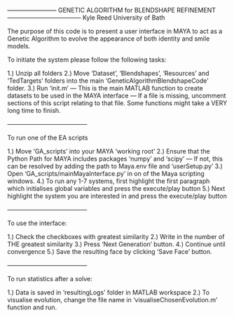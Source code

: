 

———————— GENETIC ALGORITHM for BLENDSHAPE REFINEMENT ————————————
								Kyle Reed
							    University of Bath


The purpose of this code is to present a user interface in MAYA to act as a Genetic Algorithm to evolve
the appearance of both identity and smile models. 

To initiate the system please follow the following tasks:

1.) Unzip all folders 
2.) Move ‘Dataset’, ‘Blendshapes’, ‘Resources’ and ‘TedTargets’ folders into the main 
     ‘GeneticAlgorithmBlendshapeCode’ folder.
3.) Run ‘init.m’
	— This is the main MATLAB function to create datasets to be used in the MAYA interface
	— If a file is missing, uncomment sections of this script relating to that file. Some functions
	might take a VERY long time to finish.

—————————————

To run one of the EA scripts

1.) Move ‘GA_scripts’ into your MAYA ‘working root’
2.) Ensure that the Python Path for MAYA includes packages ‘numpy’ and ‘scipy’ 
	— If not, this can be resolved by adding the path to Maya.env file and ‘userSetup.py’
3.) Open ‘GA_scripts/mainMayaInterface.py’ in on of the Maya scripting windows.
4.) To run any 1-7 systems, first highlight the first paragraph which initialises global variables 
      and press the execute/play button
5.) Next highlight the system you are interested in and press the execute/play button


————————————— 

To use the interface:

1.) Check the checkboxes with greatest similarity
2.) Write in the number of THE greatest similarity
3.) Press ‘Next Generation’ button.
4.) Continue until convergence
5.) Save the resulting face by clicking ‘Save Face’ button.


—————————————

To run statistics after a solve:

1.) Data is saved in ‘resultingLogs’ folder in MATLAB workspace
2.) To visualise evolution, change the file name in ‘visualiseChosenEvolution.m’ function and run. 
